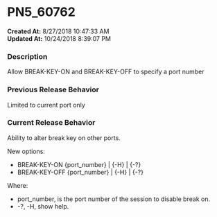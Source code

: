 # PN5_60762

**Created At:** 8/27/2018 10:47:33 AM  
**Updated At:** 10/24/2018 8:39:07 PM  


### Description

Allow BREAK-KEY-ON and BREAK-KEY-OFF to specify a port number



### Previous Release Behavior

Limited to current port only



### Current Release Behavior

Ability to alter break key on other ports.

New options:

- BREAK-KEY-ON {port\_number} | {-H} | {-?}
- BREAK-KEY-OFF {port\_number} | {-H} | {-?}


Where:

- port\_number, is the port number of the session to disable break on.
- -?, -H, show help.

